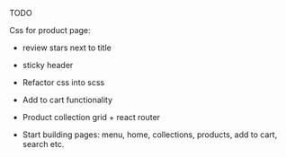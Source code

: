 TODO

Css for product page:
- review stars next to title
- sticky header

- Refactor css into scss
- Add to cart functionality
- Product collection grid + react router
- Start building pages: menu, home, collections, products, add to cart, search etc.
